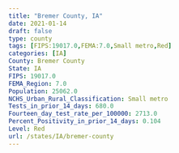```yaml
---
title: "Bremer County, IA"
date: 2021-01-14
draft: false
type: county
tags: [FIPS:19017.0,FEMA:7.0,Small metro,Red]
categories: [IA]
County: Bremer County
State: IA
FIPS: 19017.0
FEMA_Region: 7.0
Population: 25062.0
NCHS_Urban_Rural_Classification: Small metro
Tests_in_prior_14_days: 680.0
Fourteen_day_test_rate_per_100000: 2713.0
Percent_Positivity_in_prior_14_days: 0.104
Level: Red
url: /states/IA/bremer-county
---
```



